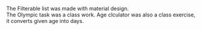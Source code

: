 The Filterable list was made with material design.  
The Olympic task was a class work. 
Age clculator was also a class exercise, it converts given age into days.
